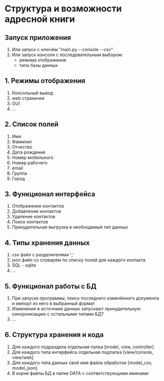 # Структура и возможности адресной книги

## Запуск приложения
1. Или запуск с ключём "main.py --console --csv"
2. Или запуск консоли с последовательным выбором:
   - режима отображения
   - типа базы данных

## 1. Режимы отображения
1. Консольный вывод
2. web странички
3. GUI
4. ...

## 2. Список полей
1. Имя
2. Фамилия
3. Отчество
4. Дата рождения 
5. Номер мобильного
6. Номер рабочего
7. email
8. Группа
9. Город

## 3. Функционал интерфейса
1. Отображение контактов
2. Добавление контактов
3. Удаление контактов
4. Поиск контактов
5. Принудительная выгрузка в необходимый тип данных

## 4. Типы хранения данных
1. csv файл с разделителями ';'
2. json файл со словарём по списку полей для каждого контакта
3. SQL - sqlite
4. ...


## 5. Функционал работы с БД
1. При запуске программы, поиск последнего изменённого документа и импорт из него в выбранный формат
2. Изменения в источнике данных запускают принудительную синхронизацию с остальными типами БД?
3. ...

## 6. Структура хранения и кода
1. Для каждого подраздела отдельная папка [model, view, controller]
2. Для каждого типа интерфейса отдельная подпапка [view/console, view/web]
3. Для каждого типа данных своё имя файла обработки [model_csv, model_json]
4. В корне файлы БД в папке DATA с соответствующими именами
